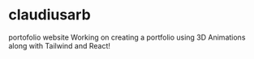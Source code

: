 # claudiusarb
portofolio website
Working on creating a portfolio using 3D Animations along with Tailwind and React!
